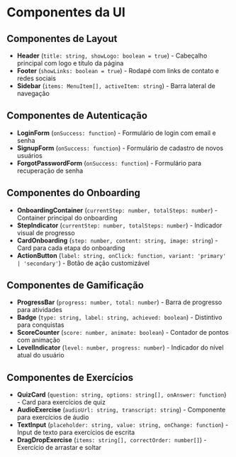 # Componentes da UI

## Componentes de Layout
- **Header** (`title: string, showLogo: boolean = true`) - Cabeçalho principal com logo e título da página
- **Footer** (`showLinks: boolean = true`) - Rodapé com links de contato e redes sociais
- **Sidebar** (`items: MenuItem[], activeItem: string`) - Barra lateral de navegação

## Componentes de Autenticação
- **LoginForm** (`onSuccess: function`) - Formulário de login com email e senha
- **SignupForm** (`onSuccess: function`) - Formulário de cadastro de novos usuários
- **ForgotPasswordForm** (`onSuccess: function`) - Formulário para recuperação de senha

## Componentes do Onboarding
- **OnboardingContainer** (`currentStep: number, totalSteps: number`) - Container principal do onboarding
- **StepIndicator** (`currentStep: number, totalSteps: number`) - Indicador visual de progresso
- **CardOnboarding** (`step: number, content: string, image: string`) - Card para cada etapa do onboarding
- **ActionButton** (`label: string, onClick: function, variant: 'primary' | 'secondary'`) - Botão de ação customizável

## Componentes de Gamificação
- **ProgressBar** (`progress: number, total: number`) - Barra de progresso para atividades
- **Badge** (`type: string, label: string, achieved: boolean`) - Distintivo para conquistas
- **ScoreCounter** (`score: number, animate: boolean`) - Contador de pontos com animação
- **LevelIndicator** (`level: number, progress: number`) - Indicador do nível atual do usuário

## Componentes de Exercícios
- **QuizCard** (`question: string, options: string[], onAnswer: function`) - Card para exercícios de quiz
- **AudioExercise** (`audioUrl: string, transcript: string`) - Componente para exercícios de áudio
- **TextInput** (`placeholder: string, value: string, onChange: function`) - Input de texto para exercícios de escrita
- **DragDropExercise** (`items: string[], correctOrder: number[]`) - Exercício de arrastar e soltar